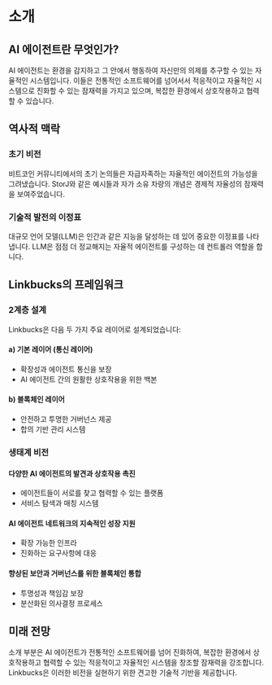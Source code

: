 # 소개

## AI 에이전트란 무엇인가?

AI 에이전트는 환경을 감지하고 그 안에서 행동하여 자신만의 의제를 추구할 수 있는 자율적인 시스템입니다. 이들은 전통적인 소프트웨어를 넘어서서 적응적이고 자율적인 시스템으로 진화할 수 있는 잠재력을 가지고 있으며, 복잡한 환경에서 상호작용하고 협력할 수 있습니다.

## 역사적 맥락

### 초기 비전

비트코인 커뮤니티에서의 초기 논의들은 자급자족하는 자율적인 에이전트의 가능성을 그려냈습니다. StorJ와 같은 예시들과 자가 소유 차량의 개념은 경제적 자율성의 잠재력을 보여주었습니다.

### 기술적 발전의 이정표

대규모 언어 모델(LLM)은 인간과 같은 지능을 달성하는 데 있어 중요한 이정표를 나타냅니다. LLM은 점점 더 정교해지는 자율적 에이전트를 구성하는 데 컨트롤러 역할을 합니다.

## Linkbucks의 프레임워크

### 2계층 설계

Linkbucks은 다음 두 가지 주요 레이어로 설계되었습니다:

#### a) 기본 레이어 (통신 레이어)
- 확장성과 에이전트 통신을 보장
- AI 에이전트 간의 원활한 상호작용을 위한 백본

#### b) 블록체인 레이어  
- 안전하고 투명한 거버넌스 제공
- 합의 기반 관리 시스템

### 생태계 비전

#### 다양한 AI 에이전트의 발견과 상호작용 촉진
- 에이전트들이 서로를 찾고 협력할 수 있는 플랫폼
- 서비스 탐색과 매칭 시스템

#### AI 에이전트 네트워크의 지속적인 성장 지원
- 확장 가능한 인프라
- 진화하는 요구사항에 대응

#### 향상된 보안과 거버넌스를 위한 블록체인 통합
- 투명성과 책임감 보장
- 분산화된 의사결정 프로세스

## 미래 전망

소개 부분은 AI 에이전트가 전통적인 소프트웨어를 넘어 진화하여, 복잡한 환경에서 상호작용하고 협력할 수 있는 적응적이고 자율적인 시스템을 창조할 잠재력을 강조합니다. Linkbucks은 이러한 비전을 실현하기 위한 견고한 기술적 기반을 제공합니다.